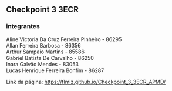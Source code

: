 ## Checkpoint 3 3ECR
### integrantes
Aline Victoria Da Cruz Ferreira Pinheiro - 86295 <br />
Allan Ferreira Barbosa - 86356 <br />
Arthur Sampaio Martins - 85586 <br />
Gabriel Batista De Carvalho - 86250 <br />
Inara Galvão Mendes - 83053 <br />
Lucas Henrique Ferreira Bonfim - 86287 <br />

Link da página: https://flmiz.github.io/Checkpoint_3_3ECR_APMD/
